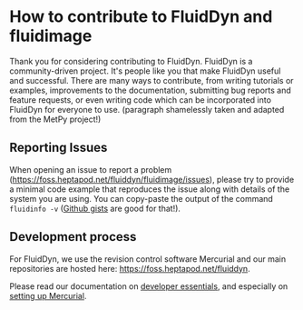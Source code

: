 # How to contribute to FluidDyn and fluidimage

Thank you for considering contributing to FluidDyn. FluidDyn is a community-driven
project. It's people like you that make FluidDyn useful and successful. There are many
ways to contribute, from writing tutorials or examples, improvements to the
documentation, submitting bug reports and feature requests, or even writing code which
can be incorporated into FluidDyn for everyone to use. (paragraph shamelessly taken and
adapted from the MetPy project!)

## Reporting Issues

When opening an issue to report a problem
(<https://foss.heptapod.net/fluiddyn/fluidimage/issues>), please try to provide a minimal
code example that reproduces the issue along with details of the system you are using.
You can copy-paste the output of the command `fluidinfo -v`
([Github gists](https://gist.github.com/) are good for that!).

## Development process

For FluidDyn, we use the revision control software Mercurial and our main repositories
are hosted here: <https://foss.heptapod.net/fluiddyn>.

Please read our documentation on
[developer essentials](https://fluiddyn.readthedocs.io/en/latest/advice_developers.html),
and especially on
[setting up Mercurial](https://fluidhowto.readthedocs.org/en/latest/mercurial.html).
